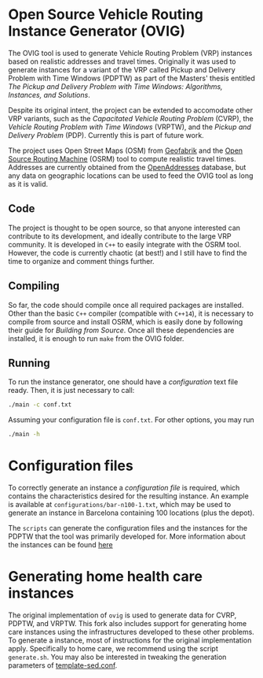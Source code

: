 # Open Source Vehicle Routing Instance Generator (OVIG)

The OVIG tool is used to generate Vehicle Routing Problem (VRP) instances based on realistic addresses and travel times. Originally it was used to generate instances for a variant of the VRP called Pickup and Delivery Problem with Time Windows (PDPTW) as part of the Masters' thesis entitled *The Pickup and Delivery Problem with Time Windows: Algorithms, Instances, and Solutions*.

Despite its original intent, the project can be extended to accomodate other VRP variants, such as the *Capacitated Vehicle Routing Problem* (CVRP), the *Vehicle Routing Problem with Time Windows* (VRPTW), and the *Pickup and Delivery Problem* (PDP). Currently this is part of future work.

The project uses Open Street Maps (OSM) from [Geofabrik](http://download.geofabrik.de/) and the [Open Source Routing Machine](https://github.com/Project-OSRM/osrm-backend) (OSRM) tool to compute realistic travel times. Addresses are currently obtained from the [OpenAddresses](https://openaddresses.io/) database, but any data on geographic locations can be used to feed the OVIG tool as long as it is valid.

## Code

The project is thought to be open source, so that anyone interested can contribute to its development, and ideally contribute to the large VRP community. It is developed in `C++` to easily integrate with the OSRM tool. However, the code is currently chaotic (at best!) and I still have to find the time to organize and comment things further.

## Compiling

So far, the code should compile once all required packages are installed. Other than the basic `C++` compiler (compatible with `C++14`), it is necessary to compile from source and install OSRM, which is easily done by following their guide for *Building from Source*. Once all these dependencies are installed, it is enough to run `make` from the OVIG folder.

## Running

To run the instance generator, one should have a *configuration* text file ready. Then, it is just necessary to call:

```sh
./main -c conf.txt
```

Assuming your configuration file is `conf.txt`. For other options, you may run

```sh
./main -h
```

# Configuration files

To correctly generate an instance a *configuration file* is required, which contains the characteristics desired for the resulting instance. An example is available at `configurations/bar-n100-1.txt`, which may be used to generate an instance in Barcelona containing 100 locations (plus the depot).

The `scripts` can generate the configuration files and the instances for the PDPTW that the tool was primarily developed for. More information about the instances can be found [here](https://github.com/cssartori/pdptw-instances)

# Generating home health care instances

The original implementation of `ovig` is used to generate data for CVRP, PDPTW, and VRPTW. This fork also includes support for generating home care instances using the infrastructures developed to these other problems. To generate a instance, most of instructions for the original implementation apply. Specifically to home care, we recommend using the script `generate.sh`. You may also be interested in tweaking the generation parameters of [template-sed.conf](template-sed.conf).

